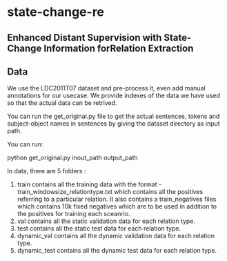 # state-change-re

## Enhanced Distant Supervision with State-Change Information forRelation Extraction


## Data

We use the LDC2011T07 dataset and pre-process it, even add manual annotations for our usecase. We provide indexes of the data we have used so that the actual data can be retrived.

You can run the get_original.py file to get the actual sentences, tokens and subject-object names in sentences by giving the dataset directory as input path. 

You can run:

python get_original.py inout_path output_path


In data, there are 5 folders :
1) train contains all the training data with the format - train_windowsize_relationtype.txt which contains all the positives referring to a particular relation. It also contains a train_negatives files which contains 10k fixed negatives which are to be used in addition to the positives for training each sceanrio.
2) val contains all the static validation data for each relation type.
3) test contains all the static test data for each relation type.
4) dynamic_val contains all the dynamic validation data for each relation type.
5) dynamic_test contains all the dynamic test data for each relation type.
